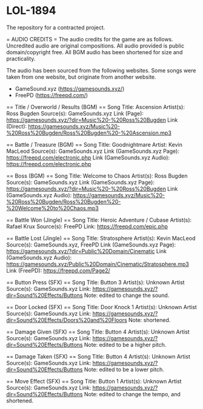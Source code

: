 # LOL-1894
The repository for a contracted project.

= AUDIO CREDITS =
The audio credits for the game are as follows. Uncredited audio are original compositions.
All audio provided is public domain/copyright free.
All BGM audio has been shortened for size and practicality.

The audio has been sourced from the following websites. Some songs were taken from one website, but originate from another website.
* GameSound.xyz (https://gamesounds.xyz/)
* FreePD (https://freepd.com/)

== Title / Overworld / Results (BGM) ==
Song Title: Ascension
Artist(s): Ross Bugden
Source(s): GameSounds.xyz
Link (Page): https://gamesounds.xyz/?dir=Music%20-%20Ross%20Bugden
Link (Direct): https://gamesounds.xyz/Music%20-%20Ross%20Bugden/Ross%20Bugden%20-%20Ascension.mp3

== Battle / Treasure (BGM) ==
Song Title: Goodnightmare
Artist: Kevin MacLeod
Source(s): GameSounds.xyz
Link (GameSounds.xyz Page): https://freepd.com/electronic.php
Link (GameSounds.xyz Audio): https://freepd.com/electronic.php

== Boss (BGM) ==
Song Title: Welcome to Chaos
Artist(s): Ross Bugden
Source(s): GameSounds.xyz
Link (GameSounds.xyz Page): https://gamesounds.xyz/?dir=Music%20-%20Ross%20Bugden
Link (GameSounds.xyz Audio): https://gamesounds.xyz/Music%20-%20Ross%20Bugden/Ross%20Bugden%20-%20Welcome%20to%20Chaos.mp3

== Battle Won (Jingle) ==
Song Title: Heroic Adventure / Cubase
Artist(s): Rafael Krux
Source(s): FreePD
Link: https://freepd.com/epic.php

== Battle Lost (Jingle) ==
Song Title: Stratosphere
Artist(s): Kevin MacLeod
Source(s): GameSounds.xyz, FreePD
Link (GameSounds.xyz Page): https://gamesounds.xyz/?dir=Public%20Domain/Cinematic
Link (GameSounds.xyz Audio): https://gamesounds.xyz/Public%20Domain/Cinematic/Stratosphere.mp3
Link (FreePD): https://freepd.com/Page2/

== Button Press (SFX) ==
Song Title: Button 3
Artist(s): Unknown Artist
Source(s): GameSounds.xyz
Link: https://gamesounds.xyz/?dir=Sound%20Effects/Buttons
Note: edited to change the sound.

== Door Locked (SFX) ==
Song Title: Door Knock 1
Artist(s): Unknown Artist
Source(s): GameSounds.xyz
Link: https://gamesounds.xyz/?dir=Sound%20Effects/Doors%20and%20Floors
Note: shortened.

== Damage Given (SFX) ==
Song Title: Button 4
Artist(s): Unknown Artist
Source(s): GameSounds.xyz
Link: https://gamesounds.xyz/?dir=Sound%20Effects/Buttons
Note: edited to be a higher pitch.

== Damage Taken (SFX) ==
Song Title: Button 4
Artist(s): Unknown Artist
Source(s): GameSounds.xyz
Link: https://gamesounds.xyz/?dir=Sound%20Effects/Buttons
Note: edited to be a lower pitch.

== Move Effect (SFX) ==
Song Title: Button 1
Artist(s): Unknown Artist
Source(s): GameSounds.xyz
Link: https://gamesounds.xyz/?dir=Sound%20Effects/Buttons
Note: edited to change the tempo, and shortened.
